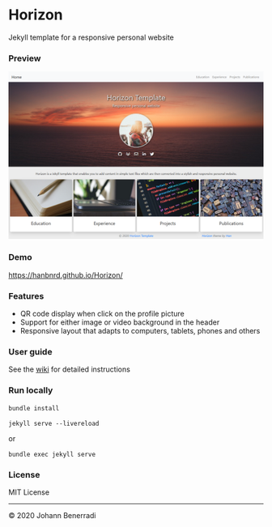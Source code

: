 # Horizon

Jekyll template for a responsive personal website


### Preview

![Horizon template](screenshot.png)


### Demo

https://hanbnrd.github.io/Horizon/


### Features

- QR code display when click on the profile picture
- Support for either image or video background in the header
- Responsive layout that adapts to computers, tablets, phones and others


### User guide

See the [wiki](https://github.com/HanBnrd/Horizon/wiki/User-Guide) for detailed instructions


### Run locally

```
bundle install
```

```
jekyll serve --livereload
```
or
```
bundle exec jekyll serve
```

### License

MIT License


---

&copy; 2020 Johann Benerradi
